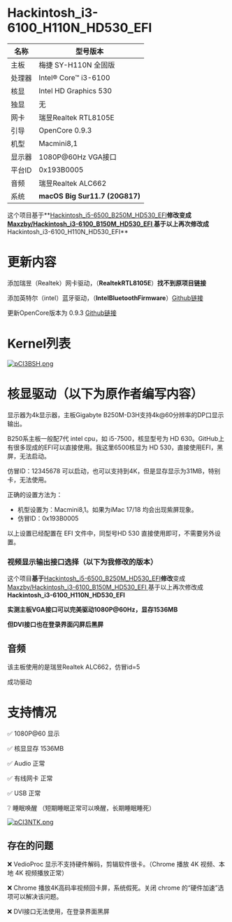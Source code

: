 # Hackintosh_i3-6100_H110N_HD530_EFI

| 名称 | 型号版本 |
|  ----  | ----  |
| 主板 | 梅捷 SY-H110N 全固版 |
| 处理器	| Intel® Core™ i3-6100 |
| 核显	| Intel HD Graphics 530|
| 独显	| 无|
| 网卡	| 瑞昱Realtek RTL8105E |
| 引导	| OpenCore 0.9.3 |
| 机型	| Macmini8,1 |
| 显示器| 1080P@60Hz VGA接口 |
| 平台ID | 0x193B0005|
| 音频 | 瑞昱Realtek ALC662 |
| 系统 | **macOS Big Sur11.7 (20G817)** |

这个项目基于**[Hackintosh_i5-6500_B250M_HD530_EFI](https://github.com/wonpn/Hackintosh_i5-6500_B250M_HD530_EFI)**修改变成[**Maxzby/Hackintosh_i3-6100_B150M_HD530_EFI** ](https://github.com/Maxzby/Hackintosh_i3-6100_B150M_HD530_EFI)基于以上再次修改成**Hackintosh_i3-6100_H110N_HD530_EFI**



# 更新内容

添加瑞昱（Realtek）网卡驱动，（**RealtekRTL8105E**）**找不到原项目链接**

添加英特尔（intel）蓝牙驱动，（**IntelBluetoothFirmware**）[Github链接](https://github.com/OpenIntelWireless/IntelBluetoothFirmware)

更新OpenCore版本为 0.9.3 [Github链接](https://github.com/acidanthera/OpenCorePkg)

# Kernel列表

[![pCI3BSH.png](https://s1.ax1x.com/2023/07/16/pCI3BSH.png)](https://imgse.com/i/pCI3BSH)

# 核显驱动（以下为原作者编写内容）

显示器为4k显示器，主板Gigabyte B250M-D3H支持4k@60分辨率的DP口显示输出。

B250系主板一般配7代 intel cpu，如 i5-7500，核显型号为 HD 630。GitHub上有很多现成的EFI可以直接使用。我这里6500核显为 HD 530，直接使用EFI，黑屏，无法启动。

仿冒ID：12345678 可以启动，也可以支持到4K，但是显存显示为31MB，特别卡，无法使用。

正确的设置方法为：

 - 机型设置为：Macmini8,1。如果为iMac 17/18 均会出现紫屏现象。
 - 仿冒ID：0x193B0005

以上设置已经配置在 EFI 文件中，同型号HD 530 直接使用即可，不需要另外设置。

### **视频显示输出接口选择**（以下为我修改的版本）

这个项目**基于**[Hackintosh_i5-6500_B250M_HD530_EFI](https://github.com/wonpn/Hackintosh_i5-6500_B250M_HD530_EFI)**修改**变成[Maxzby/Hackintosh_i3-6100_B150M_HD530_EFI ](https://github.com/Maxzby/Hackintosh_i3-6100_B150M_HD530_EFI)基于以上再次修改成**Hackintosh_i3-6100_H110N_HD530_EFI**

**实测主板VGA接口可以完美驱动1080P@60Hz，显存1536MB**

**但DVI接口也在登录界面闪屏后黑屏**

## 音频

该主板使用的是瑞昱Realtek ALC662，仿冒id=5

成功驱动

# 支持情况

 ✅ 1080P@60 显示

 ✅ 核显显存 1536MB

 ✅ Audio 正常

 ✅ 有线网卡 正常

 ✅ USB 正常

 ❔ 睡眠唤醒 （短期睡眠正常可以唤醒，长期睡眠睡死）

[![pCI3NTK.png](https://s1.ax1x.com/2023/07/16/pCI3NTK.png)](https://imgse.com/i/pCI3NTK)

## 存在的问题

 ❌ VedioProc 显示不支持硬件解码，剪辑软件很卡。（Chrome 播放 4K 视频、本地 4K 视频播放正常）

 ❌ Chrome 播放4K高码率视频回卡屏，系统假死。关闭 chrome 的“硬件加速”选项可以解决该问题。

 ❌ DVI接口无法使用，在登录界面黑屏
